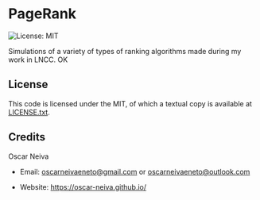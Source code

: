 PageRank
==========
![License: MIT](https://img.shields.io/packagist/l/doctrine/orm.svg)

Simulations of a variety of types of ranking algorithms made during my work in LNCC.
OK

License
-------
This code is licensed under the MIT, of which a textual copy is available at [LICENSE.txt](LICENSE.txt).


Credits
-------
Oscar Neiva

- Email: oscarneivaeneto@gmail.com or oscarneivaeneto@outlook.com

- Website: https://oscar-neiva.github.io/


